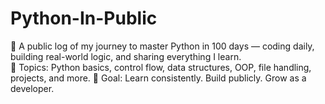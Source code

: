 # Python-In-Public
📘 A public log of my journey to master Python in 100 days — coding daily, building real-world logic, and sharing everything I learn.  
🚀 Topics: Python basics, control flow, data structures, OOP, file handling, projects, and more. 
🧠 Goal: Learn consistently. Build publicly. Grow as a developer.
